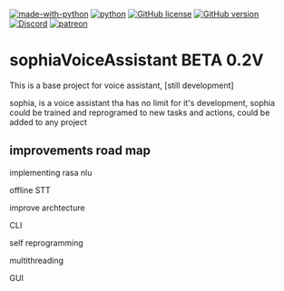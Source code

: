 [![made-with-python](https://img.shields.io/badge/Made%20with-Python-1f425f.svg)](https://www.python.org/)
[![python](https://img.shields.io/github/pipenv/locked/python-version/vitordevp/sophiaVoiceAssistant)](https://www.python.org/)
[![GitHub license](https://img.shields.io/github/license/Naereen/StrapDown.js.svg)](https://github.com/Naereen/StrapDown.js/blob/master/LICENSE)
[![GitHub version](https://img.shields.io/github/v/release/vitorDevP/sophiaVoiceAssistant)](https://github.com/VitorDevP/sophiaVoiceAssistant/releases)
[![Discord](https://img.shields.io/discord/591914197219016707.svg?label=&logo=discord&logoColor=ffffff&color=7389D8&labelColor=6A7EC2)](https://discord.gg/)
[![patreon](https://img.shields.io/badge/Patreon-F96854?style=?flat&logo=appveyor&logo=patreon&logoColor=white)](https://www.patreon.com/kodeprojekt)
# sophiaVoiceAssistant  BETA 0.2V
This is a base project for voice assistant, [still development]

sophia, is a voice assistant tha has no limit for it's development, sophia could be trained and reprogramed to new tasks and actions, could be added to any project 

## improvements road map
   
   implementing rasa nlu
   
   offline STT
   
   improve archtecture
   
   CLI
   
   self reprogramming
   
   multithreading
   
   GUI
